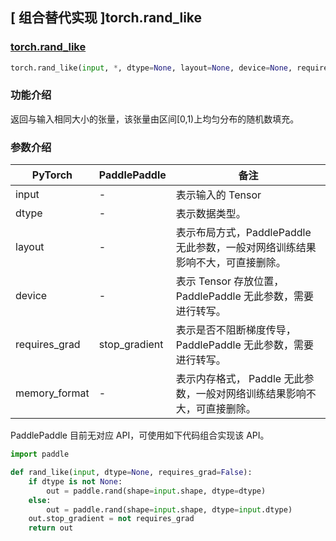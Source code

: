 ## [ 组合替代实现 ]torch.rand_like

### [torch.rand_like](https://pytorch.org/docs/master/generated/torch.rand_like.html#torch.rand_like)
```python
torch.rand_like(input, *, dtype=None, layout=None, device=None, requires_grad=False, memory_format=torch.preserve_format)
```

###  功能介绍
返回与输入相同大小的张量，该张量由区间[0,1)上均匀分布的随机数填充。

### 参数介绍
| PyTorch       | PaddlePaddle | 备注                                                   |
| ------------- | ------------ | ------------------------------------------------------ |
| input         | -            | 表示输入的 Tensor                                   |
| dtype         | -            | 表示数据类型。               |
| layout        | -            | 表示布局方式，PaddlePaddle 无此参数，一般对网络训练结果影响不大，可直接删除。                   |
| device        | -            | 表示 Tensor 存放位置，PaddlePaddle 无此参数，需要进行转写。                   |
| requires_grad | stop_gradient            | 表示是否不阻断梯度传导，PaddlePaddle 无此参数，需要进行转写。 |
| memory_format | -            | 表示内存格式， Paddle 无此参数，一般对网络训练结果影响不大，可直接删除。               |

PaddlePaddle 目前无对应 API，可使用如下代码组合实现该 API。

```python
import paddle

def rand_like(input, dtype=None, requires_grad=False):
    if dtype is not None:
        out = paddle.rand(shape=input.shape, dtype=dtype)
    else:
        out = paddle.rand(shape=input.shape, dtype=input.dtype)
    out.stop_gradient = not requires_grad
    return out
```
